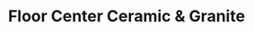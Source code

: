 ---
title: "Floor Center Ceramic & Granite"
url: /batac/floor-center-ceramic-und-granite/
shop: Baumarkt
---